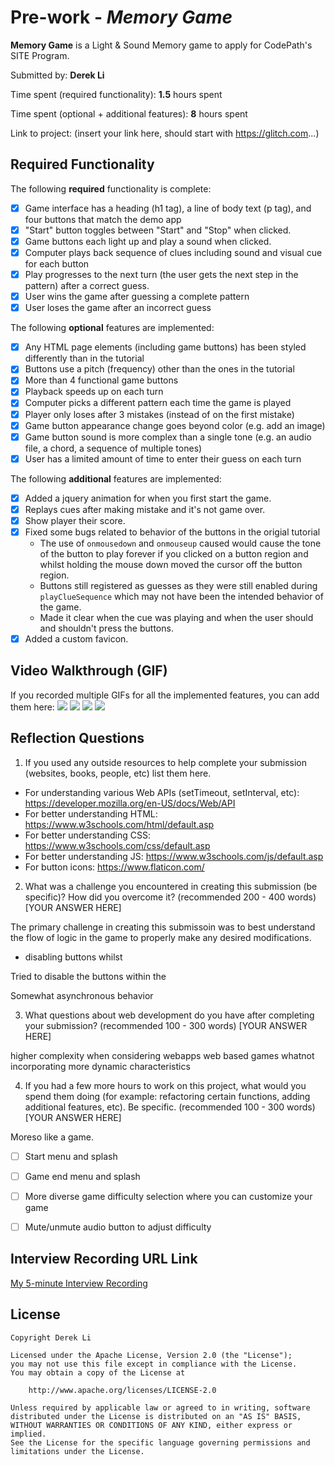 # Pre-work - *Memory Game*

**Memory Game** is a Light & Sound Memory game to apply for CodePath's SITE Program. 

Submitted by: **Derek Li**

Time spent (required functionality): **1.5** hours spent 

Time spent (optional + additional features): **8** hours spent 

Link to project: (insert your link here, should start with https://glitch.com...)

## Required Functionality

The following **required** functionality is complete:

* [x] Game interface has a heading (h1 tag), a line of body text (p tag), and four buttons that match the demo app
* [x] "Start" button toggles between "Start" and "Stop" when clicked. 
* [x] Game buttons each light up and play a sound when clicked. 
* [x] Computer plays back sequence of clues including sound and visual cue for each button
* [x] Play progresses to the next turn (the user gets the next step in the pattern) after a correct guess. 
* [x] User wins the game after guessing a complete pattern
* [x] User loses the game after an incorrect guess

The following **optional** features are implemented:

* [x] Any HTML page elements (including game buttons) has been styled differently than in the tutorial
* [x] Buttons use a pitch (frequency) other than the ones in the tutorial
* [x] More than 4 functional game buttons
* [x] Playback speeds up on each turn
* [x] Computer picks a different pattern each time the game is played
* [x] Player only loses after 3 mistakes (instead of on the first mistake)
* [x] Game button appearance change goes beyond color (e.g. add an image)
* [x] Game button sound is more complex than a single tone (e.g. an audio file, a chord, a sequence of multiple tones)
* [x] User has a limited amount of time to enter their guess on each turn

The following **additional** features are implemented:

- [x] Added a jquery animation for when you first start the game.
- [x] Replays cues after making mistake and it's not game over.
- [x] Show player their score.
- [x] Fixed some bugs related to behavior of the buttons in the origial tutorial 
    - The use of ``onmousedown`` and ``onmouseup`` caused would cause the tone of the button to play forever if you clicked on a button region and whilst holding the mouse down moved the cursor off the button region.
    - Buttons still registered as guesses as they were still enabled during ``playClueSequence`` which may not have been the intended behavior of the game.  
    - Made it clear when the cue was playing and when the user should and shouldn't press the buttons.
- [x] Added a custom favicon.

## Video Walkthrough (GIF)

If you recorded multiple GIFs for all the implemented features, you can add them here:
![](gif1-link-here)
![](gif2-link-here)
![](gif3-link-here)
![](gif4-link-here)

## Reflection Questions
1. If you used any outside resources to help complete your submission (websites, books, people, etc) list them here. 

- For understanding various Web APIs (setTimeout, setInterval, etc): https://developer.mozilla.org/en-US/docs/Web/API
- For better understanding HTML: https://www.w3schools.com/html/default.asp
- For better understanding CSS: https://www.w3schools.com/css/default.asp
- For better understanding JS: https://www.w3schools.com/js/default.asp
- For button icons: https://www.flaticon.com/

2. What was a challenge you encountered in creating this submission (be specific)? How did you overcome it? (recommended 200 - 400 words) 
[YOUR ANSWER HERE]

The primary challenge in creating this submissoin was to best understand the flow of logic in the game to properly make any desired modifications. 


- disabling buttons whilst

Tried to disable the buttons within the 

Somewhat asynchronous behavior

3. What questions about web development do you have after completing your submission? (recommended 100 - 300 words) 
[YOUR ANSWER HERE]

higher complexity when considering webapps
web based games
whatnot
incorporating more dynamic characteristics

4. If you had a few more hours to work on this project, what would you spend them doing (for example: refactoring certain functions, adding additional features, etc). Be specific. (recommended 100 - 300 words) 
[YOUR ANSWER HERE]

Moreso like a game.

- [ ] Start menu and splash
- [ ] Game end menu and splash
- [ ] More diverse game difficulty selection where you can customize your game
- [ ] Mute/unmute audio button to adjust difficulty


## Interview Recording URL Link

[My 5-minute Interview Recording](your-link-here)


## License

    Copyright Derek Li

    Licensed under the Apache License, Version 2.0 (the "License");
    you may not use this file except in compliance with the License.
    You may obtain a copy of the License at

        http://www.apache.org/licenses/LICENSE-2.0

    Unless required by applicable law or agreed to in writing, software
    distributed under the License is distributed on an "AS IS" BASIS,
    WITHOUT WARRANTIES OR CONDITIONS OF ANY KIND, either express or implied.
    See the License for the specific language governing permissions and
    limitations under the License.